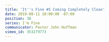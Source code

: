 ```yaml
---
title: 'It''s Fine #5 Coming Completely Clean'
date: 2019-08-11 10:00:00 -07:00
position: 38
series: I'm Fine
communicator: Pastor John Huffman
vimeo_id: 353279773
---
```


